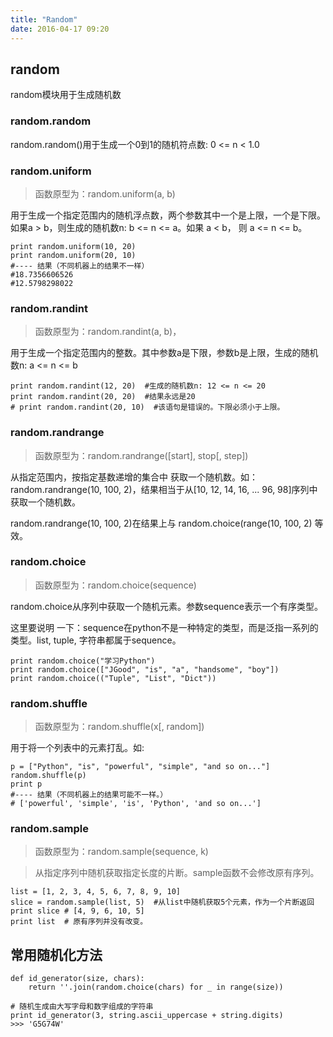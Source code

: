 ```yaml
---
title: "Random"
date: 2016-04-17 09:20
---
```


## random 

random模块用于生成随机数

### random.random

random.random()用于生成一个0到1的随机符点数: 0 <= n < 1.0

### random.uniform

> 函数原型为：random.uniform(a, b)

用于生成一个指定范围内的随机浮点数，两个参数其中一个是上限，一个是下限。如果a > b，则生成的随机数n: b <= n <= a。如果 a < b， 则 a <= n <= b。

```
print random.uniform(10, 20)
print random.uniform(20, 10)
#---- 结果（不同机器上的结果不一样）
#18.7356606526
#12.5798298022
```

### random.randint

> 函数原型为：random.randint(a, b)，

用于生成一个指定范围内的整数。其中参数a是下限，参数b是上限，生成的随机数n: a <= n <= b

```
print random.randint(12, 20)  #生成的随机数n: 12 <= n <= 20
print random.randint(20, 20)  #结果永远是20
# print random.randint(20, 10)  #该语句是错误的。下限必须小于上限。
```

### random.randrange

> 函数原型为：random.randrange([start], stop[, step])

从指定范围内，按指定基数递增的集合中 获取一个随机数。如：random.randrange(10, 100, 2)，结果相当于从[10, 12, 14, 16, ... 96, 98]序列中获取一个随机数。

random.randrange(10, 100, 2)在结果上与 random.choice(range(10, 100, 2) 等效。

### random.choice

> 函数原型为：random.choice(sequence)

random.choice从序列中获取一个随机元素。参数sequence表示一个有序类型。

这里要说明 一下：sequence在python不是一种特定的类型，而是泛指一系列的类型。list, tuple, 字符串都属于sequence。

```
print random.choice("学习Python") 
print random.choice(["JGood", "is", "a", "handsome", "boy"])
print random.choice(("Tuple", "List", "Dict"))
```

### random.shuffle

> 函数原型为：random.shuffle(x[, random])

用于将一个列表中的元素打乱。如:

```
p = ["Python", "is", "powerful", "simple", "and so on..."]
random.shuffle(p)
print p
#---- 结果（不同机器上的结果可能不一样。）
# ['powerful', 'simple', 'is', 'Python', 'and so on...']
```

### random.sample

> 函数原型为：random.sample(sequence, k)

> 从指定序列中随机获取指定长度的片断。sample函数不会修改原有序列。

```
list = [1, 2, 3, 4, 5, 6, 7, 8, 9, 10]
slice = random.sample(list, 5)  #从list中随机获取5个元素，作为一个片断返回
print slice # [4, 9, 6, 10, 5]
print list  # 原有序列并没有改变。
```

## 常用随机化方法

```
def id_generator(size, chars):
    return ''.join(random.choice(chars) for _ in range(size))
    
# 随机生成由大写字母和数字组成的字符串
print id_generator(3, string.ascii_uppercase + string.digits)
>>> 'G5G74W'
```